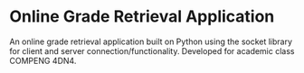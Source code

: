 # Online Grade Retrieval Application
 An online grade retrieval application built on Python using the socket library for client and server connection/functionality. Developed for academic class COMPENG 4DN4.
